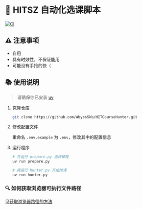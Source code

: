 # 🎯 HITSZ 自动化选课脚本

[![CI](https://github.com/AbyssSkb/HITCourseHunter/actions/workflows/ci.yml/badge.svg)](https://github.com/AbyssSkb/HITCourseHunter/actions/workflows/ci.yml)

## ⚠️ 注意事项

- 自用
- 具有时效性，不保证能用
- 可能没有手抢的快（

## 📚 使用说明

> 请确保你已安装 [uv](https://docs.astral.sh/uv/getting-started/installation/)

1. 克隆仓库

   ```bash
   git clone https://github.com/AbyssSkb/HITCourseHunter.git
   ```

2. 修改配置文件

   重命名 `.env.example` 为 `.env`，修改其中的配置信息

3. 运行程序

   ```bash
   # 先运行 prepare.py 选择课程
   uv run prepare.py
   
   # 再运行 hunter.py 开始抢课
   uv run hunter.py
   ```

### 🔍 如何获取浏览器可执行文件路径

见[获取浏览器路径的方法](https://drissionpage.cn/get_start/before_start/#2%EF%B8%8F%E2%83%A3-%E8%AE%BE%E7%BD%AE%E8%B7%AF%E5%BE%84)
